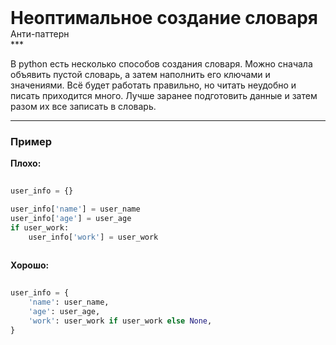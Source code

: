 
<div class="sticky-header">
  <div>
    <h1 style="margin: 0;">Неоптимальное создание словаря</h1>
    <p style="margin: 0;">Анти-паттерн</p>
  </div>
</div>
***

В python есть несколько способов создания словаря. Можно сначала объявить пустой словарь, а затем наполнить его ключами и значениями. Всё будет работать правильно, но читать неудобно и писать приходится много. Лучше заранее подготовить данные и затем разом их все записать в словарь.

***

### Пример 


                                    **Плохо:**

                                    ```python
                                    user_info = {}

user_info['name'] = user_name
user_info['age'] = user_age
if user_work:
    user_info['work'] = user_work
                                    ```


                                    **Хорошо:**

                                    ```python
                                    user_info = {
    'name': user_name,
    'age': user_age,
    'work': user_work if user_work else None,
}
                                    ```


